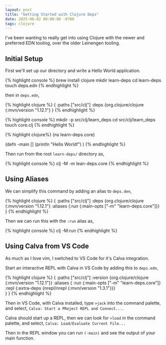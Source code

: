 ```yaml
---
layout: post
title: "Getting Started with Clojure Deps"
date: 2025-06-02 00:00:00 -0700
tags: clojure
---
```


I've been wanting to really get into using Clojure with the newer and preferred
EDN tooling, over the older Leinengen tooling.


## Initial Setup

First we'll set up our directory and write a Hello World application.

{% highlight console %}
brew install clojure 
mkdir learn-deps
cd learn-deps
touch deps.edn
{% endhighlight %}

then in `deps.edn`,

{% highlight clojure %}
{
  :paths ["src/clj"]
  :deps {org.clojure/clojure {:mvn/version "1.12.1"}
}
{% endhighlight %}

{% highlight console %}
mkdir -p src/clj/learn_deps
cd src/clj/learn_deps
touch core.clj
{% endhighlight %}

{% highlight clojure%}
(ns learn-deps.core)

(defn -main []
  (println "Hello World!")
)
{% endhighlight %}

Then run from the root `learn-deps/` directory as,

{% highlight console %}
clj -M -m lean-deps.core
{% endhighlight %}


## Using Aliases

We can simplify this command by adding an alias to `deps.den`,

{% highlight clojure %}
{
  :paths ["src/clj"]
  :deps {org.clojure/clojure {:mvn/version "1.12.1"}
  :aliases {:run {:main-opts ["-m" "learn-deps.core"]}}
}
{% endhighlight %}

Then we can run this with the `:run` alias as,

{% highlight console %}
clj -M:run
{% endhighlight %}


## Using Calva from VS Code

As much as I love vim, I switched to VS Code for it's Calva integration.

Start an interactive REPL with Calva in VS Code by adding this to `deps.edn`,

{% highlight clojure %}
{
  :paths ["src/clj"]
  :version {org.clojure/clojure {:mvn/version "1.12.1"}}
  :aliases {
    :run {:main-opts ["-m" "learn-deps.core"]}
    :repl {:extra-deps {nrepl/nrepl {:mvn/version "1.3.1"}}}       
  }
} 
{% endhighlight %}

Then in VS Code, with Calva installed, type `>jack` into the command palette,
and select, `Calva: Start a PRoject REPL and Connect...`.

Calva should start up a REPL, then we can look for `>load` in the command palette,
and select, `Calva: Load/Evaluate Current File...`

Then in the REPL window you can run `(-main)` and see the output of your main function.


